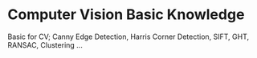 # Computer Vision Basic Knowledge
Basic for CV; Canny Edge Detection, Harris Corner Detection, SIFT, GHT, RANSAC, Clustering ...
